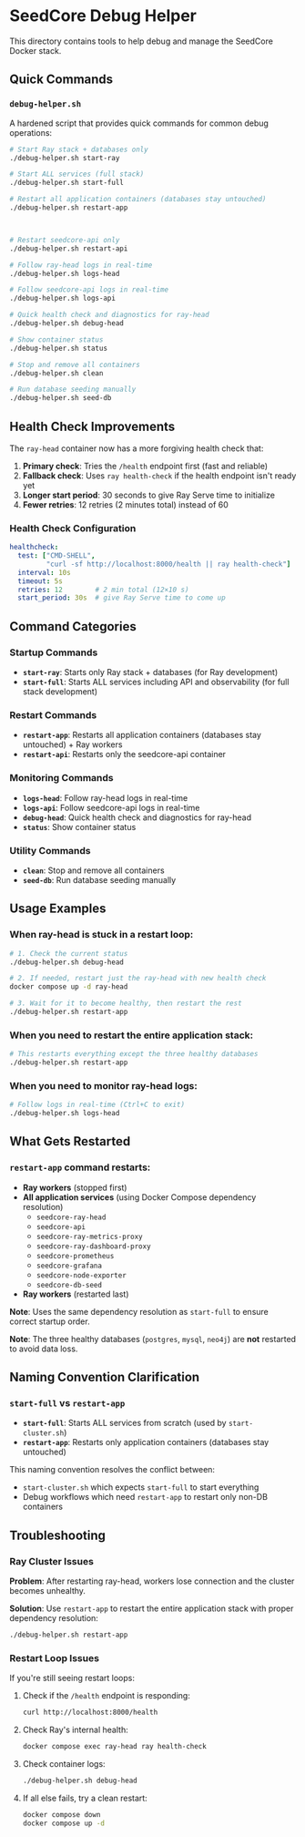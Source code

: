 # SeedCore Debug Helper

This directory contains tools to help debug and manage the SeedCore Docker stack.

## Quick Commands

### `debug-helper.sh`

A hardened script that provides quick commands for common debug operations:

```bash
# Start Ray stack + databases only
./debug-helper.sh start-ray

# Start ALL services (full stack)
./debug-helper.sh start-full

# Restart all application containers (databases stay untouched)
./debug-helper.sh restart-app



# Restart seedcore-api only
./debug-helper.sh restart-api

# Follow ray-head logs in real-time
./debug-helper.sh logs-head

# Follow seedcore-api logs in real-time
./debug-helper.sh logs-api

# Quick health check and diagnostics for ray-head
./debug-helper.sh debug-head

# Show container status
./debug-helper.sh status

# Stop and remove all containers
./debug-helper.sh clean

# Run database seeding manually
./debug-helper.sh seed-db
```

## Health Check Improvements

The `ray-head` container now has a more forgiving health check that:

1. **Primary check**: Tries the `/health` endpoint first (fast and reliable)
2. **Fallback check**: Uses `ray health-check` if the health endpoint isn't ready yet
3. **Longer start period**: 30 seconds to give Ray Serve time to initialize
4. **Fewer retries**: 12 retries (2 minutes total) instead of 60

### Health Check Configuration

```yaml
healthcheck:
  test: ["CMD-SHELL",
         "curl -sf http://localhost:8000/health || ray health-check"]
  interval: 10s
  timeout: 5s
  retries: 12        # 2 min total (12×10 s)
  start_period: 30s  # give Ray Serve time to come up
```

## Command Categories

### Startup Commands
- **`start-ray`**: Starts only Ray stack + databases (for Ray development)
- **`start-full`**: Starts ALL services including API and observability (for full stack development)

### Restart Commands  
- **`restart-app`**: Restarts all application containers (databases stay untouched) + Ray workers
- **`restart-api`**: Restarts only the seedcore-api container

### Monitoring Commands
- **`logs-head`**: Follow ray-head logs in real-time
- **`logs-api`**: Follow seedcore-api logs in real-time
- **`debug-head`**: Quick health check and diagnostics for ray-head
- **`status`**: Show container status

### Utility Commands
- **`clean`**: Stop and remove all containers
- **`seed-db`**: Run database seeding manually

## Usage Examples

### When ray-head is stuck in a restart loop:

```bash
# 1. Check the current status
./debug-helper.sh debug-head

# 2. If needed, restart just the ray-head with new health check
docker compose up -d ray-head

# 3. Wait for it to become healthy, then restart the rest
./debug-helper.sh restart-app
```



### When you need to restart the entire application stack:

```bash
# This restarts everything except the three healthy databases
./debug-helper.sh restart-app
```

### When you need to monitor ray-head logs:

```bash
# Follow logs in real-time (Ctrl+C to exit)
./debug-helper.sh logs-head
```

## What Gets Restarted

### `restart-app` command restarts:
- **Ray workers** (stopped first)
- **All application services** (using Docker Compose dependency resolution)
  - `seedcore-ray-head`
  - `seedcore-api`
  - `seedcore-ray-metrics-proxy`
  - `seedcore-ray-dashboard-proxy`
  - `seedcore-prometheus`
  - `seedcore-grafana`
  - `seedcore-node-exporter`
  - `seedcore-db-seed`
- **Ray workers** (restarted last)

**Note**: Uses the same dependency resolution as `start-full` to ensure correct startup order.

**Note**: The three healthy databases (`postgres`, `mysql`, `neo4j`) are **not** restarted to avoid data loss.

## Naming Convention Clarification

### `start-full` vs `restart-app`
- **`start-full`**: Starts ALL services from scratch (used by `start-cluster.sh`)
- **`restart-app`**: Restarts only application containers (databases stay untouched)

This naming convention resolves the conflict between:
- `start-cluster.sh` which expects `start-full` to start everything
- Debug workflows which need `restart-app` to restart only non-DB containers

## Troubleshooting

### Ray Cluster Issues

**Problem**: After restarting ray-head, workers lose connection and the cluster becomes unhealthy.

**Solution**: Use `restart-app` to restart the entire application stack with proper dependency resolution:
```bash
./debug-helper.sh restart-app
```

### Restart Loop Issues

If you're still seeing restart loops:

1. Check if the `/health` endpoint is responding:
   ```bash
   curl http://localhost:8000/health
   ```

2. Check Ray's internal health:
   ```bash
   docker compose exec ray-head ray health-check
   ```

3. Check container logs:
   ```bash
   ./debug-helper.sh debug-head
   ```

4. If all else fails, try a clean restart:
   ```bash
   docker compose down
   docker compose up -d
   ``` 